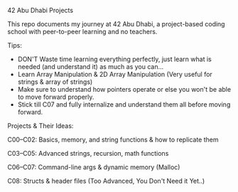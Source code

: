 42 Abu Dhabi Projects

This repo documents my journey at 42 Abu Dhabi, a project-based coding school with peer-to-peer learning and no teachers.

Tips:
- DON'T Waste time learning everything perfectly, just learn what is needed (and understand it) as much as you can...
- Learn Array Manipulation & 2D Array Manipulation (Very useful for strings & array of strings)
- Make sure to understand how pointers operate or else you won't be able to move forward properly.
- Stick till C07 and fully internalize and understand them all before moving forward.


Projects & Their Ideas:

C00–C02: Basics, memory, and string functions & how to replicate them

C03–C05: Advanced strings, recursion, math functions

C06–C07: Command-line args & dynamic memory (Malloc)

C08: Structs & header files (Too Advanced, You Don't Need it Yet..)
